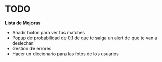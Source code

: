 # TODO

**Lista de Mejoras**
- Añadir boton para ver tus matches 
- Popup de probabilidad de 0,1 de que te salga un alert de que te van a deslechar
- Gestion de errores
- Hacer un diccionario para las fotos de los usuarios
